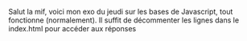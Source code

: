 Salut la mif, voici mon exo du jeudi sur les bases de Javascript, tout fonctionne (normalement).
Il suffit de décommenter les lignes dans le index.html pour accéder aux réponses
